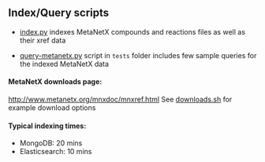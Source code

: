 
## Index/Query scripts

* [index.py](index.py) indexes MetaNetX compounds and reactions files
 as well as their xref data

* [query-metanetx.py](../tests/query-metanetx.py) script in `tests` folder
includes few sample queries for the indexed MetaNetX data


#### MetaNetX downloads page:

http://www.metanetx.org/mnxdoc/mnxref.html
See [downloads.sh](../tests/downloads.sh) for example download options


#### Typical indexing times:
* MongoDB: 20 mins
* Elasticsearch: 10 mins

